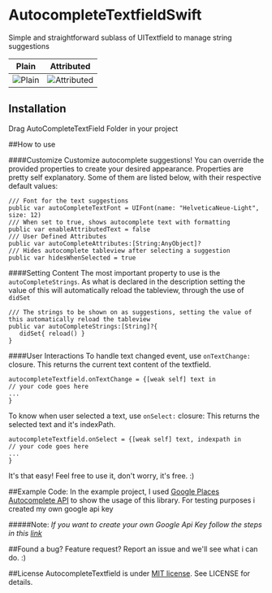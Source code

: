 # AutocompleteTextfieldSwift
Simple and straightforward sublass of UITextfield to manage string suggestions

Plain        | Attributed
------------- | -------------
![Plain](http://i.imgur.com/SvyLreh.png?1)  | ![Attributed](http://i.imgur.com/qlMgLaB.png?1)


## Installation
Drag AutoCompleteTextField Folder in your project

##How to use

####Customize
Customize autocomplete suggestions! You can override the provided properties to create your desired appearance.
Properties are pretty self explanatory. Some of them are listed below, with their respective default values:

```
/// Font for the text suggestions
public var autoCompleteTextFont = UIFont(name: "HelveticaNeue-Light", size: 12)
/// When set to true, shows autocomplete text with formatting
public var enableAttributedText = false
/// User Defined Attributes
public var autoCompleteAttributes:[String:AnyObject]?
/// Hides autocomplete tableview after selecting a suggestion
public var hidesWhenSelected = true
```


####Setting Content
The most important property to use is the `autoCompleteStrings`. As what is declared in the description setting the value of this will automatically reload the tableview, through the use of `didSet`
 ```
/// The strings to be shown on as suggestions, setting the value of this automatically reload the tableview
public var autoCompleteStrings:[String]?{
    didSet{ reload() }
}
  ```


####User Interactions
To handle text changed event, use `onTextChange:` closure. This returns the current text content of the textfield.
```
autocompleteTextfield.onTextChange = {[weak self] text in 
// your code goes here
...
}
```
To know when user selected a text, use `onSelect:` closure: This returns the selected text and it's indexPath.

```
autocompleteTextfield.onSelect = {[weak self] text, indexpath in
// your code goes here
...
}
```
It's that easy! Feel free to use it, don't worry, it's free. :)

##Example Code:
In the example project, I used [Google Places Autocomplete API](https://developers.google.com/places/documentation/autocomplete) to show the usage of this library. For testing purposes i created my own google api key

#####Note: _If you want to create your own Google Api Key follow the steps in this [link](https://developers.google.com/maps/documentation/javascript/tutorial#api_key)_

##Found a bug? Feature request?
Report an issue and we'll see what i can do. :)

##License
AutocompleteTextfield is under [MIT license](http://opensource.org/licenses/MIT). See LICENSE for details.